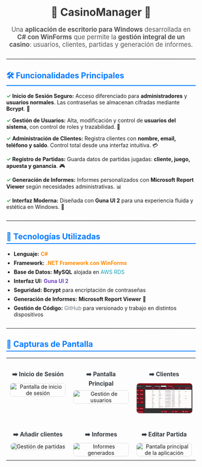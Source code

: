 <h1 style="text-align: center; color: #333;">🎰 CasinoManager 🎰</h1>

<p style="font-size: 1.2em; text-align: center; color: #555;">
    Una <strong>aplicación de escritorio para Windows</strong> desarrollada en <strong>C# con WinForms</strong> que permite la
    <strong>gestión integral de un casino</strong>: usuarios, clientes, partidas y generación de informes.
</p>

<hr style="border: 0; height: 1px; background-image: linear-gradient(to right, rgba(0, 0, 0, 0), rgba(0, 0, 0, 0.75), rgba(0, 0, 0, 0)); margin: 2em 0;">

<h2 style="color: #007bff; border-bottom: 2px solid #007bff; padding-bottom: 5px;">🛠️ Funcionalidades Principales</h2>

<ul style="list-style-type: none; padding-left: 0;">
    <li style="margin-bottom: 1em;">
        <strong><span style="color: #28a745;">&#10003;</span> Inicio de Sesión Seguro:</strong> Acceso diferenciado para <strong>administradores</strong> y <strong>usuarios normales</strong>. Las contraseñas se almacenan cifradas mediante <strong>Bcrypt</strong>. 🔐
    </li>
    <li style="margin-bottom: 1em;">
        <strong><span style="color: #28a745;">&#10003;</span> Gestión de Usuarios:</strong> Alta, modificación y control de <strong>usuarios del sistema</strong>, con control de roles y trazabilidad. 👥
    </li>
    <li style="margin-bottom: 1em;">
        <strong><span style="color: #28a745;">&#10003;</span> Administración de Clientes:</strong> Registra clientes con <strong>nombre, email, teléfono y saldo</strong>. Control total desde una interfaz intuitiva. 💳
    </li>
    <li style="margin-bottom: 1em;">
        <strong><span style="color: #28a745;">&#10003;</span> Registro de Partidas:</strong> Guarda datos de partidas jugadas: <strong>cliente, juego, apuesta y ganancia</strong>. 🎮
    </li>
    <li style="margin-bottom: 1em;">
        <strong><span style="color: #28a745;">&#10003;</span> Generación de Informes:</strong> Informes personalizados con <strong>Microsoft Report Viewer</strong> según necesidades administrativas. 📊
    </li>
    <li style="margin-bottom: 1em;">
        <strong><span style="color: #28a745;">&#10003;</span> Interfaz Moderna:</strong> Diseñada con <strong>Guna UI 2</strong> para una experiencia fluida y estética en Windows. 🎨
    </li>
</ul>

<hr style="border: 0; height: 1px; background-image: linear-gradient(to right, rgba(0, 0, 0, 0), rgba(0, 0, 0, 0.75), rgba(0, 0, 0, 0)); margin: 2em 0;">

<h2 style="color: #007bff; border-bottom: 2px solid #007bff; padding-bottom: 5px;">🧱 Tecnologías Utilizadas</h2>

<ul style="list-style-type: disc; padding-left: 20px;">
    <li style="margin-bottom: 0.5em;"><strong>Lenguaje:</strong> <span style="color: #ff8c00;"><strong>C#</strong></span></li>
    <li style="margin-bottom: 0.5em;"><strong>Framework:</strong> <span style="color: #ff8c00;"><strong>.NET Framework con WinForms</strong></span></li>
    <li style="margin-bottom: 0.5em;"><strong>Base de Datos:</strong> <strong>MySQL</strong> alojada en <span style="color: #17a2b8;">AWS RDS</span></li>
    <li style="margin-bottom: 0.5em;"><strong>Interfaz UI:</strong> <span style="color: #6f42c1;"><strong>Guna UI 2</strong></span></li>
    <li style="margin-bottom: 0.5em;"><strong>Seguridad:</strong> <strong>Bcrypt</strong> para encriptación de contraseñas</li>
    <li style="margin-bottom: 0.5em;"><strong>Generación de Informes:</strong> <strong>Microsoft Report Viewer</strong> 📄</li>
    <li style="margin-bottom: 0.5em;"><strong>Gestión de Código:</strong> <span style="color: #6c757d;">GitHub</span> para versionado y trabajo en distintos dispositivos</li>
</ul>

<hr style="border: 0; height: 1px; background-image: linear-gradient(to right, rgba(0, 0, 0, 0), rgba(0, 0, 0, 0.75), rgba(0, 0, 0, 0)); margin: 2em 0;">

<h2 style="color: #007bff; border-bottom: 2px solid #007bff; padding-bottom: 5px;">📸 Capturas de Pantalla</h2>

<table style="width: 100%; border-collapse: collapse; text-align: center;">
    <tr>
        <td style="padding: 10px; vertical-align: top; width: 33.33%;">
            <h3 style="color: #343a40; margin-bottom: 0.5em; font-size: 1.1em;">➡️ Inicio de Sesión</h3>
            <img src="images/iniciosesion.png" alt="Pantalla de inicio de sesión" style="max-width: 100%; height: auto; border: 1px solid #ddd; border-radius: 8px;">
        </td>
        <td style="padding: 10px; vertical-align: top; width: 33.33%;">
            <h3 style="color: #343a40; margin-bottom: 0.5em; font-size: 1.1em;">➡️ Pantalla Principal</h3>
            <img src="images/pantallaprincipal.png" alt="Gestión de usuarios" style="max-width: 100%; height: auto; border: 1px solid #ddd; border-radius: 8px;">
        </td>
        <td style="padding: 10px; vertical-align: top; width: 33.33%;">
            <h3 style="color: #343a40; margin-bottom: 0.5em; font-size: 1.1em;">➡️ Clientes</h3>
            <img src="img/clientes.png" alt="Pantalla de clientes" style="max-width: 100%; height: auto; border: 1px solid #ddd; border-radius: 8px;">
        </td>
    </tr>
    <tr>
        <td style="padding: 10px; vertical-align: top; width: 33.33%;">
            <h3 style="color: #343a40; margin-bottom: 0.5em; font-size: 1.1em;">➡️ Añadir clientes</h3>
            <img src="images/addcliente.png" alt="Gestión de partidas" style="max-width: 100%; height: auto; border: 1px solid #ddd; border-radius: 8px;">
        </td>
        <td style="padding: 10px; vertical-align: top; width: 33.33%;">
            <h3 style="color: #343a40; margin-bottom: 0.5em; font-size: 1.1em;">➡️ Informes</h3>
            <img src="images/informes.png" alt="Informes generados" style="max-width: 100%; height: auto; border: 1px solid #ddd; border-radius: 8px;">
        </td>
        <td style="padding: 10px; vertical-align: top; width: 33.33%;">
            <h3 style="color: #343a40; margin-bottom: 0.5em; font-size: 1.1em;">➡️ Editar Partida</h3>
            <img src="images/editpartida.png" alt="Pantalla principal de la aplicación" style="max-width: 100%; height: auto; border: 1px solid #ddd; border-radius: 8px;">
        </td>
    </tr>
</table>
